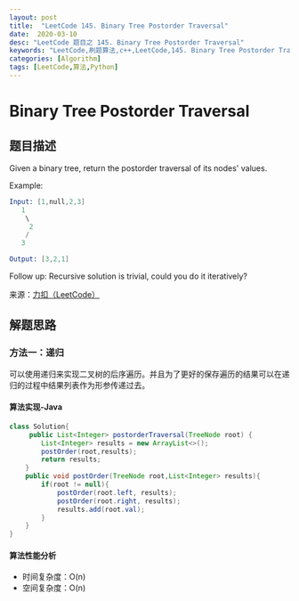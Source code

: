 ```yaml
---
layout: post
title:  "LeetCode 145. Binary Tree Postorder Traversal"
date:  2020-03-10
desc: "LeetCode 题目之 145. Binary Tree Postorder Traversal"
keywords: "LeetCode,刷题算法,c++,LeetCode,145. Binary Tree Postorder Traversal"
categories: [Algorithm]
tags: [LeetCode,算法,Python]
---
```

# Binary Tree Postorder Traversal

## 题目描述

Given a binary tree, return the postorder traversal of its nodes' values.

Example:

```s
Input: [1,null,2,3]
   1
    \
     2
    /
   3

Output: [3,2,1]
```

Follow up: Recursive solution is trivial, could you do it iteratively?

来源：[力扣（LeetCode）](https://leetcode-cn.com/problems/binary-tree-postorder-traversal)

## 解题思路

### 方法一：递归

可以使用递归来实现二叉树的后序遍历。并且为了更好的保存遍历的结果可以在递归的过程中结果列表作为形参传递过去。

#### 算法实现-Java

```java
class Solution{
     public List<Integer> postorderTraversal(TreeNode root) {
        List<Integer> results = new ArrayList<>();
        postOrder(root,results);
        return results;
    }
    public void postOrder(TreeNode root,List<Integer> results){
        if(root != null){
            postOrder(root.left, results);
            postOrder(root.right, results);
            results.add(root.val);
        }
    }
}
```

#### 算法性能分析

- 时间复杂度：O(n)
- 空间复杂度：O(n)
